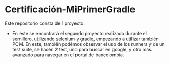 # Certificación-MiPrimerGradle
Este repositorio consta de 1 proyecto:
  - En este se encontrará el segundo proyecto realizado durante el semillero, utilizando selenium y gradle, empezando a utilizar también POM.
En este, también podémos observar el uso de los runners y de un test suite, se hacén 2 test, uno para buscar en google, y otro más avanzado para navegar en el portal de bancolombia.
